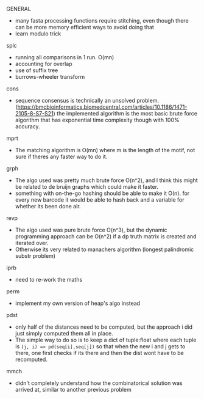 GENERAL
- many fasta processing functions require stitching, even though there can be more memory efficient ways to avoid doing that
- learn modulo trick

splc
- running all comparisons in 1 run. O(mn)
- accounting for overlap
- use of suffix tree
- burrows-wheeler transform

cons
- sequence consensus is technically an unsolved problem. (https://bmcbioinformatics.biomedcentral.com/articles/10.1186/1471-2105-8-S7-S21) 
  the implemented algorithm is the most basic brute force algorithm that has exponential time complexity though with 100% accuracy. 

mprt
- The matching algorithm is O(mn) where m is the length of the motif, not sure if theres any faster way to do it.

grph
- The algo used was pretty much brute force O(n^2), and I think this might be related to de bruijn graphs which could make it faster. 
- something with on-the-go hashing should be able to make it O(n). for every new barcode it would be able to hash back and a variable for whether its been done alr.

revp 
- The algo used was pure brute force O(n^3), but the dynamic programming approach can be O(n^2) if a dp truth matrix is created and iterated over. 
- Otherwise its very related to manachers algorithm (longest palindromic substr problem)

iprb
- need to re-work the maths

perm
- implement my own version of heap's algo instead

pdst
- only half of the distances need to be computed, but the approach i did just simply computed them all in place.
- The simple way to do so is to keep a dict of tuple:float where each tuple is `(j, i) => pd(seq[i],seq[j])` so that when the new i and j gets to there, one first checks if its there and then the dist wont have to be recomputed.

mmch
- didn't completely understand how the combinatorical solution was arrived at, similar to another previous problem